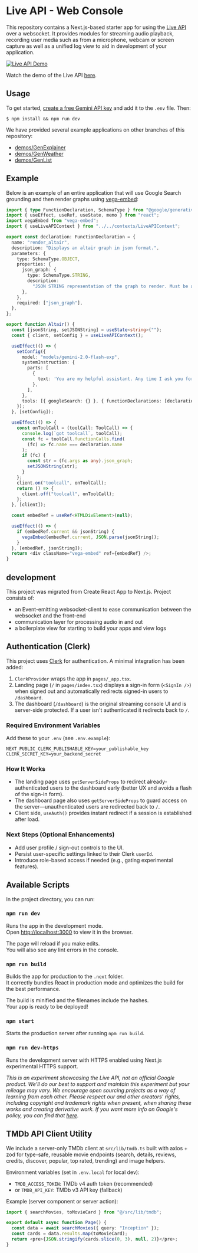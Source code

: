 # Live API - Web Console

This repository contains a Next.js-based starter app for using the [Live API](<[https://ai.google.dev/gemini-api](https://ai.google.dev/api/multimodal-live)>) over a websocket. It provides modules for streaming audio playback, recording user media such as from a microphone, webcam or screen capture as well as a unified log view to aid in development of your application.

[![Live API Demo](readme/thumbnail.png)](https://www.youtube.com/watch?v=J_q7JY1XxFE)

Watch the demo of the Live API [here](https://www.youtube.com/watch?v=J_q7JY1XxFE).

## Usage

To get started, [create a free Gemini API key](https://aistudio.google.com/apikey) and add it to the `.env` file. Then:

```
$ npm install && npm run dev
```

We have provided several example applications on other branches of this repository:

- [demos/GenExplainer](https://github.com/google-gemini/multimodal-live-api-web-console/tree/demos/genexplainer)
- [demos/GenWeather](https://github.com/google-gemini/multimodal-live-api-web-console/tree/demos/genweather)
- [demos/GenList](https://github.com/google-gemini/multimodal-live-api-web-console/tree/demos/genlist)

## Example

Below is an example of an entire application that will use Google Search grounding and then render graphs using [vega-embed](https://github.com/vega/vega-embed):

```typescript
import { type FunctionDeclaration, SchemaType } from "@google/generative-ai";
import { useEffect, useRef, useState, memo } from "react";
import vegaEmbed from "vega-embed";
import { useLiveAPIContext } from "../../contexts/LiveAPIContext";

export const declaration: FunctionDeclaration = {
  name: "render_altair",
  description: "Displays an altair graph in json format.",
  parameters: {
    type: SchemaType.OBJECT,
    properties: {
      json_graph: {
        type: SchemaType.STRING,
        description:
          "JSON STRING representation of the graph to render. Must be a string, not a json object",
      },
    },
    required: ["json_graph"],
  },
};

export function Altair() {
  const [jsonString, setJSONString] = useState<string>("");
  const { client, setConfig } = useLiveAPIContext();

  useEffect(() => {
    setConfig({
      model: "models/gemini-2.0-flash-exp",
      systemInstruction: {
        parts: [
          {
            text: 'You are my helpful assistant. Any time I ask you for a graph call the "render_altair" function I have provided you. Dont ask for additional information just make your best judgement.',
          },
        ],
      },
      tools: [{ googleSearch: {} }, { functionDeclarations: [declaration] }],
    });
  }, [setConfig]);

  useEffect(() => {
    const onToolCall = (toolCall: ToolCall) => {
      console.log(`got toolcall`, toolCall);
      const fc = toolCall.functionCalls.find(
        (fc) => fc.name === declaration.name
      );
      if (fc) {
        const str = (fc.args as any).json_graph;
        setJSONString(str);
      }
    };
    client.on("toolcall", onToolCall);
    return () => {
      client.off("toolcall", onToolCall);
    };
  }, [client]);

  const embedRef = useRef<HTMLDivElement>(null);

  useEffect(() => {
    if (embedRef.current && jsonString) {
      vegaEmbed(embedRef.current, JSON.parse(jsonString));
    }
  }, [embedRef, jsonString]);
  return <div className="vega-embed" ref={embedRef} />;
}
```

## development

This project was migrated from Create React App to Next.js.
Project consists of:

- an Event-emitting websocket-client to ease communication between the websocket and the front-end
- communication layer for processing audio in and out
- a boilerplate view for starting to build your apps and view logs

## Authentication (Clerk)

This project uses [Clerk](https://clerk.com/) for authentication. A minimal integration has been added:

1. `ClerkProvider` wraps the app in `pages/_app.tsx`.
2. Landing page (`/` in `pages/index.tsx`) displays a sign-in form (`<SignIn />`) when signed out and automatically redirects signed-in users to `/dashboard`.
3. The dashboard (`/dashboard`) is the original streaming console UI and is server-side protected. If a user isn't authenticated it redirects back to `/`.

### Required Environment Variables

Add these to your `.env` (see `.env.example`):

```
NEXT_PUBLIC_CLERK_PUBLISHABLE_KEY=your_publishable_key
CLERK_SECRET_KEY=your_backend_secret
```

### How It Works

- The landing page uses `getServerSideProps` to redirect already-authenticated users to the dashboard early (better UX and avoids a flash of the sign-in form).
- The dashboard page also uses `getServerSideProps` to guard access on the server—unauthenticated users are redirected back to `/`.
- Client side, `useAuth()` provides instant redirect if a session is established after load.

### Next Steps (Optional Enhancements)

- Add user profile / sign-out controls to the UI.
- Persist user-specific settings linked to their Clerk `userId`.
- Introduce role-based access if needed (e.g., gating experimental features).

## Available Scripts

In the project directory, you can run:

### `npm run dev`

Runs the app in the development mode.\
Open [http://localhost:3000](http://localhost:3000) to view it in the browser.

The page will reload if you make edits.\
You will also see any lint errors in the console.

### `npm run build`

Builds the app for production to the `.next` folder.\
It correctly bundles React in production mode and optimizes the build for the best performance.

The build is minified and the filenames include the hashes.\
Your app is ready to be deployed!

### `npm start`

Starts the production server after running `npm run build`.

### `npm run dev-https`

Runs the development server with HTTPS enabled using Next.js experimental HTTPS support.

_This is an experiment showcasing the Live API, not an official Google product. We’ll do our best to support and maintain this experiment but your mileage may vary. We encourage open sourcing projects as a way of learning from each other. Please respect our and other creators' rights, including copyright and trademark rights when present, when sharing these works and creating derivative work. If you want more info on Google's policy, you can find that [here](https://developers.google.com/terms/site-policies)._

## TMDb API Client Utility

We include a server-only TMDb client at `src/lib/tmdb.ts` built with axios + zod for type-safe, reusable movie endpoints (search, details, reviews, credits, discover, popular, top rated, trending) and image helpers.

Environment variables (set in `.env.local` for local dev):

- `TMDB_ACCESS_TOKEN`: TMDb v4 auth token (recommended)
- or `TMDB_API_KEY`: TMDb v3 API key (fallback)

Example (server component or server action):

```ts
import { searchMovies, toMovieCard } from "@/src/lib/tmdb";

export default async function Page() {
  const data = await searchMovies({ query: "Inception" });
  const cards = data.results.map(toMovieCard);
  return <pre>{JSON.stringify(cards.slice(0, 3), null, 2)}</pre>;
}
```
